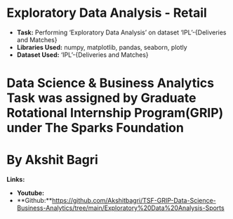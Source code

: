 # Exploratory Data Analysis - Retail
* **Task:** Performing ‘Exploratory Data Analysis’ on dataset ‘IPL’-{Deliveries and Matches}
* **Libraries Used:** numpy, matplotlib, pandas, seaborn, plotly
* **Dataset Used:** ‘IPL’-{Deliveries and Matches}
# Data Science & Business Analytics Task was assigned by Graduate Rotational Internship Program(GRIP) under The Sparks Foundation 
# By Akshit Bagri

**Links:**

* **Youtube:** 
* **Github:**https://github.com/Akshitbagri/TSF-GRIP-Data-Science-Business-Analytics/tree/main/Exploratory%20Data%20Analysis-Sports